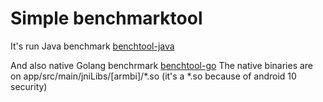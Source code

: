 # Simple benchmarktool
It's run Java benchmark [benchtool-java](https://github.com/brunoshiroma/benchtool-java)

And also native Golang benchrmark [benchtool-go](https://github.com/brunoshiroma/benchtool-go) 
The native binaries are on app/src/main/jniLibs/[armbi]/*.so (it's a *.so because of android 10 security)